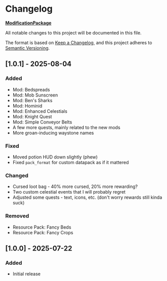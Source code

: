 # Changelog

[**ModificationPackage**](https://github.com/bessiq/ModificationPackage)

All notable changes to this project will be documented in this file.

The format is based on [Keep a Changelog](https://keepachangelog.com/en/1.1.0/),
and this project adheres to [Semantic Versioning](https://semver.org/spec/v2.0.0.html).


## [1.0.1] - 2025-08-04

### Added

- Mod: Bedspreads
- Mod: Mob Sunscreen
- Mod: Ben's Sharks
- Mod: Hominid
- Mod: Enhanced Celestials
- Mod: Knight Quest
- Mod: Simple Conveyor Belts
- A few more quests, mainly related to the new mods
- More groan-inducing waystone names

### Fixed

- Moved potion HUD down slightly (phew)
- Fixed `pack_format` for custom datapack as if it mattered

### Changed

- Cursed loot bag - 40% more cursed, 20% more rewarding?
- Two custom celestial events that I will probably regret
- Adjusted some quests - text, icons, etc. (don't worry rewards still kinda suck)

### Removed

- Resource Pack: Fancy Beds
- Resource Pack: Fancy Crops


## [1.0.0] - 2025-07-22

### Added

- Initial release